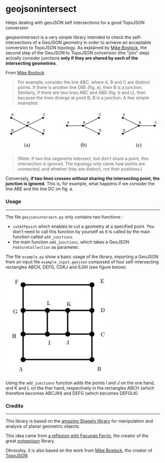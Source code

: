 # geojsonintersect
Helps dealing with geoJSON self intersections for a good TopoJSON conversion

geojsonintersect is a very simple library intended to check the self-intersections of a GeoJSON geometry in order to achieve an acceptable conversion to TopoJSON topology. As explained by [Mike Bostock](https://bost.ocks.org/mike/topology/), the second step of the GeoJSON to TopoJSON conversion (the "join" step) actually consider junctions **only if they are shared by each of the intersecting geometries**.

From [Mike Bostock](https://bost.ocks.org/mike/topology/)

> For example, consider the line ABC, where A, B and C are distinct points. If there is another line DBE (fig. a), then B is a junction. Similarly, if there are two lines ABC and ABD (fig. b and c), then because the lines diverge at point B, B is a junction. A few simple examples: 

![Simple junctions from Mike Bostock](https://raw.githubusercontent.com/basteks/geojsonintersect/main/doc/mike_bostocks_simple_junctions.PNG)

>(Note: if two line segments intersect, but don’t share a point, this intersection is ignored. The topology only cares how points are connected, and whether they are distinct, not their positions.) 

Conversely, **if two lines crosses without sharing the intersecting point, the junction is ignored**. This is, for example, what happens if we consider the line ABE and the line DC on fig. a.

### Usage
---
The file `geojsonintersect.py` only contains two functions : 
- `cutAtPpoint` which enables to cut a geometry at a specified point. You don't need to call this function by yourself as it is called by the main function called `add_junctions`
- the main function `add_junctions`, which takes a GeoJSON `FeatureCollection` as parameter.

The file `example.py` show a basic usage of the library, importing a GeoJSON from an input file `example_input.geojson` composed of four self-intersecting rectangles ABCH, DEFG, CDKJ and ILGH (see figure below).

![Geometry of example_input.geojson](https://raw.githubusercontent.com/basteks/geojsonintersect/main/example/example_geometry.PNG)

Using the `add_junctions` function adds the points I and J on the one hand, and K and L on the ther hand, respectively in the rectangles ABCH (which therefore becomes ABCJIH) and DEFG (which becomes DEFGLK)

### Credits
---
This library is based on the [amazing Shapely library](https://github.com/Toblerity/Shapely) for manipulation and analysis of planar geometric objects.

This idea came from [a reflexion with Facundo Ferrín](https://github.com/fferrin/pytopojson/issues/7), the creator of the great [pytopojson](https://github.com/fferrin/pytopojson) library.

Obvioulsy, it is also based on the work from [Mike Bostock](https://bost.ocks.org/mike/), the creator of [TopoJSON](https://github.com/topojson/)
